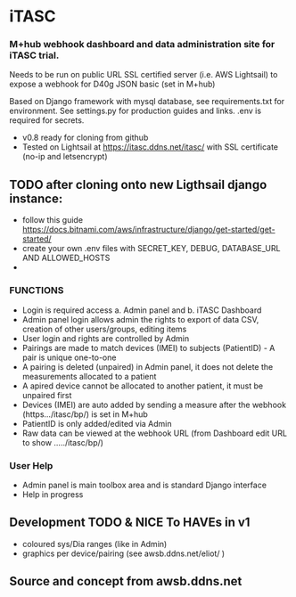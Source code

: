 # iTASC 
### M+hub webhook dashboard and data administration site for iTASC trial.

Needs to be run on public URL SSL certified server (i.e. AWS Lightsail) to expose a webhook for D40g JSON basic (set in M+hub)

Based on Django framework with mysql database, see requirements.txt for environment. See settings.py for production guides and links. .env is required for secrets.

- v0.8 ready for cloning from github
- Tested on Lightsail at https://itasc.ddns.net/itasc/ with SSL certificate (no-ip and letsencrypt) 


## TODO after cloning onto new Ligthsail django instance:
- follow this guide https://docs.bitnami.com/aws/infrastructure/django/get-started/get-started/
- create your own .env files with SECRET_KEY, DEBUG, DATABASE_URL AND ALLOWED_HOSTS 
- 

### FUNCTIONS
- Login is required access a. Admin panel and b. iTASC Dashboard
- Admin panel login allows admin the rights to export of data CSV, creation of other users/groups, editing items
- User login and rights are controlled by Admin 
- Pairings are made to match devices (IMEI) to subjects (PatientID) - A pair is unique one-to-one
- A pairing is deleted (unpaired) in Admin panel, it does not delete the measurements allocated to a patient
- A apired device cannot be allocated to another patient, it must be unpaired first
- Devices (IMEI) are auto added by sending a measure after the webhook (https.../itasc/bp/) is set in M+hub
- PatientID is only added/edited via Admin
- Raw data can be viewed at the webhook URL (from Dashboard edit URL to show ...../itasc/bp/)  

### User Help
- Admin panel is main toolbox area and is standard Django interface
- Help in progress

## Development TODO & NICE To HAVEs in v1
- coloured sys/Dia ranges (like in Admin)
- graphics per device/pairing (see awsb.ddns.net/eliot/ )


## Source and concept from awsb.ddns.net
